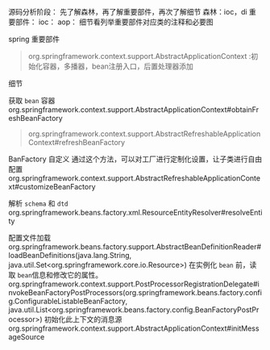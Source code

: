 源码分析阶段：
先了解森林，再了解重要部件，再次了解细节
森林：ioc，di
重要部件：
ioc：
aop：
细节看列举重要部件对应类的注释和必要图



spring 重要部件
>org.springframework.context.support.AbstractApplicationContext :初始化容器，多播器，bean注册入口，后置处理器添加

细节

获取 `bean` 容器
org.springframework.context.support.AbstractApplicationContext#obtainFreshBeanFactory
 >org.springframework.context.support.AbstractRefreshableApplicationContext#refreshBeanFactory

BanFactory 自定义
通过这个方法，可以对工厂进行定制化设置，让子类进行自由配置
org.springframework.context.support.AbstractRefreshableApplicationContext#customizeBeanFactory

解析 `schema` 和 `dtd`
org.springframework.beans.factory.xml.ResourceEntityResolver#resolveEntity

配置文件加载
org.springframework.beans.factory.support.AbstractBeanDefinitionReader#loadBeanDefinitions(java.lang.String, java.util.Set<org.springframework.core.io.Resource>)
在实例化 `bean` 前，读取 `bean`信息和修改它的属性。
org.springframework.context.support.PostProcessorRegistrationDelegate#invokeBeanFactoryPostProcessors(org.springframework.beans.factory.config.ConfigurableListableBeanFactory, java.util.List<org.springframework.beans.factory.config.BeanFactoryPostProcessor>)
初始化此上下文的消息源
org.springframework.context.support.AbstractApplicationContext#initMessageSource
